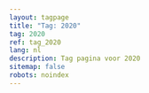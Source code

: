 ```yaml
---
layout: tagpage
title: "Tag: 2020"
tag: 2020
ref: tag_2020
lang: nl
description: Tag pagina voor 2020
sitemap: false
robots: noindex
---
```

